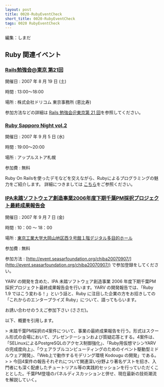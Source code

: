```yaml
---
layout: post
title: 0020-RubyEventCheck
short_title: 0020-RubyEventCheck
tags: 0020 RubyEventCheck
---
```



編集：しまだ

## Ruby 関連イベント

### [Rails勉強会@東京 第21回](http://wiki.fdiary.net/rails/?RailsMeetingTokyo-0021)

開催日
:  2007 年 8 月 19 日 (土)

時間
:  13:00〜18:00

場所
:  株式会社ドリコム 東京事務所 (恵比寿)

参加方法などの詳細は [Rails 勉強会＠東京第 21 回](http://wiki.fdiary.net/rails/?RailsMeetingTokyo-0021)を参照してください。

### [Ruby Sapporo Night vol.2](http://jp.rubyist.net/?SapporoNight2)

開催日
:  2007 年 9 月 5 日 (水)

時間
:  19:00〜20:00

場所
:  アップルストア札幌

参加費
:  無料

Ruby On Railsを使ったデモなどを交えながら、Rubyによるプログラミングの魅力をご紹介します。
詳細につきましては [こちら](http://jp.rubyist.net/?SapporoNight2)をご参照ください。

### [IPA未踏ソフトウェア創造事業2006年度下期千葉PM採択プロジェクト最終成果報告会](http://www.mitou-chiba.org/)

開催日
:  2007 年 9 月 7 日 (金)

時間
:  10：00 〜 18：00

場所
:  [東京工業大学大岡山地区西９号館１階デジタル多目的ホール](http://www.mitou-chiba.org/map.html)

参加費
:  無料

参加方法
:  [http://event.seasarfoundation.org/chiba20070907/](http://event.seasarfoundation.org/chiba20070907/) で参加登録をしてください。

YARV の開発を含めた、IPA 未踏ソフトウェア創造事業 2006 年度下期千葉PM採択プロジェクト最終成果報告会を行います。YARV の開発報告では、「Ruby 1.9 ではこう変わる！」という話と、Ruby に注目した企業の方をお招きしての「これからのエンタープライズ Ruby」について、語ってもらいます。

お誘い合わせのうえご参加下さい (ささだ)。

以下、概要を引用します。

&gt; 未踏千葉PM採択の4案件について、事業の最終成果報告を行う。形式はスクール形式の会場において、プレゼンテーションおよび質疑応答とする。4案件は、「SELinuxによるPostgreSQLのアクセス制御強化」、「Ruby用仮想マシンYARVの完成度向上」、「ウェアラブルコンピューティングのためのイベント駆動型ミドルウェア開発」、「Web上で動作するモデリング環境 Kodougu の開発」である。
&gt;
&gt; 今回4案件の報告それぞれについて関連深い分野より著名ゲストを招き、入門者にも深く配慮したチュートリアル等の実践的セッションを行っていただくこととした。千葉PM登壇のパネルディスカッションと併せ、現在最新の技術潮流を解説していく。


